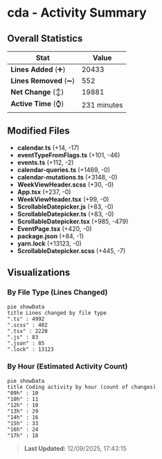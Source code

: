 # cda - Activity Summary 

## Overall Statistics

| Stat                   | Value                                                             |
| ---------------------- | ----------------------------------------------------------------- |
| **Lines Added** (➕)   | 20433                                          |
| **Lines Removed** (➖) | 552                                        |
| **Net Change** (↕)    | 19881                |
| **Active Time** (⌚)   | 231 minutes |


## Modified Files
- **calendar.ts** (+14, -17)
- **eventTypeFromFlags.ts** (+101, -46)
- **events.ts** (+112, -2)
- **calendar-queries.ts** (+1469, -0)
- **calendar-mutations.ts** (+3148, -0)
- **WeekViewHeader.scss** (+30, -0)
- **App.tsx** (+237, -0)
- **WeekViewHeader.tsx** (+99, -0)
- **ScrollableDatepicker.js** (+83, -0)
- **ScrollableDatepicker.ts** (+83, -0)
- **ScrollableDatepicker.tsx** (+985, -479)
- **EventPage.tsx** (+420, -0)
- **package.json** (+84, -1)
- **yarn.lock** (+13123, -0)
- **ScrollableDatepicker.scss** (+445, -7)

## Visualizations

### By File Type (Lines Changed)

```mermaid
pie showData
title Lines changed by file type
".ts" : 4992
".scss" : 482
".tsx" : 2220
".js" : 83
".json" : 85
".lock" : 13123
```

### By Hour (Estimated Activity Count)

```mermaid
pie showData
title Coding activity by hour (count of changes)
"09h" : 10
"10h" : 11
"12h" : 10
"13h" : 29
"14h" : 16
"15h" : 33
"16h" : 24
"17h" : 18
```


> **Last Updated:** 12/09/2025, 17:43:15